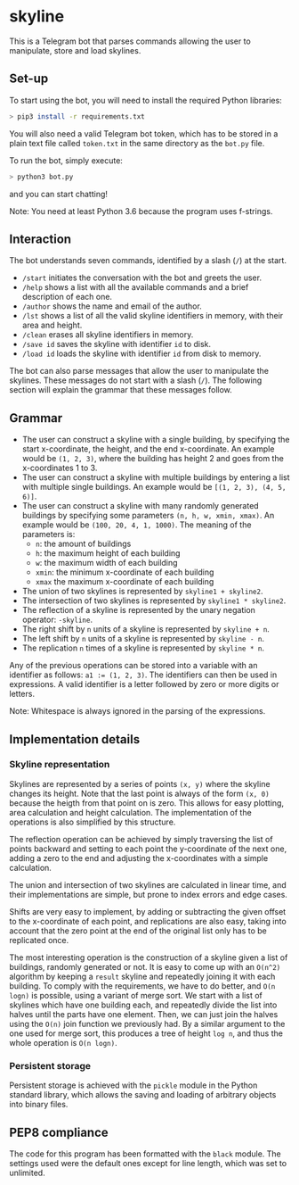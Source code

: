 # skyline

This is a Telegram bot that parses commands allowing the user to manipulate, store and load skylines.

## Set-up

To start using the bot, you will need to install the required Python libraries:

```bash
> pip3 install -r requirements.txt
```

You will also need a valid Telegram bot token, which has to be stored in a plain text file called `token.txt` in the same directory as the `bot.py` file.

To run the bot, simply execute:

```bash
> python3 bot.py
```

and you can start chatting!

Note: You need at least Python 3.6 because the program uses f-strings.

## Interaction

The bot understands seven commands, identified by a slash (`/`) at the start.

* `/start` initiates the conversation with the bot and greets the user.
* `/help` shows a list with all the available commands and a brief description of each one.
* `/author` shows the name and email of the author.
* `/lst` shows a list of all the valid skyline identifiers in memory, with their area and height.
* `/clean` erases all skyline identifiers in memory.
* `/save id` saves the skyline with identifier `id` to disk.
* `/load id` loads the skyline with identifier `id` from disk to memory.

The bot can also parse messages that allow the user to manipulate the skylines. These messages do not start with a slash (`/`). The following section will explain the grammar that these messages follow.

## Grammar

* The user can construct a skyline with a single building, by specifying the start x-coordinate, the height, and the end x-coordinate. An example would be `(1, 2, 3)`, where the building has height 2 and goes from the x-coordinates 1 to 3.
* The user can construct a skyline with multiple buildings by entering a list with multiple single buildings. An example would be `[(1, 2, 3), (4, 5, 6)]`.
* The user can construct a skyline with many randomly generated buildings by specifying some parameters `(n, h, w, xmin, xmax)`. An example would be `(100, 20, 4, 1, 1000)`. The meaning of the parameters is:
  * `n`: the amount of buildings
  * `h`: the maximum height of each building
  * `w`: the maximum width of each building
  * `xmin`: the minimum x-coordinate of each building
  * `xmax` the maximum x-coordinate of each building
* The union of two skylines is represented by `skyline1 + skyline2`.
* The intersection of two skylines is represented by `skyline1 * skyline2`.
* The reflection of a skyline is represented by the unary negation operator: `-skyline`.
* The right shift by `n` units of a skyline is represented by `skyline + n`.
* The left shift by `n` units of a skyline is represented by `skyline - n`.
* The replication `n` times of a skyline is represented by `skyline * n`.

Any of the previous operations can be stored into a variable with an identifier as follows: `a1 := (1, 2, 3)`. The identifiers can then be used in expressions. A valid identifier is a letter followed by zero or more digits or letters.

Note: Whitespace is always ignored in the parsing of the expressions.

## Implementation details

### Skyline representation

Skylines are represented by a series of points `(x, y)` where the skyline changes its height. Note that the last point is always of the form `(x, 0)` because the heigth from that point on is zero. This allows for easy plotting, area calculation and height calculation. The implementation of the operations is also simplified by this structure. 

The reflection operation can be achieved by simply traversing the list of points backward and setting to each point the y-coordinate of the next one, adding a zero to the end and adjusting the x-coordinates with a simple calculation.

The union and intersection of two skylines are calculated in linear time, and their implementations are simple, but prone to index errors and edge cases. 

Shifts are very easy to implement, by adding or subtracting the given offset to the x-coordinate of each point, and replications are also easy, taking into account that the zero point at the end of the original list only has to be replicated once.

The most interesting operation is the construction of a skyline given a list of buildings, randomly generated or not. It is easy to come up with an `O(n^2)` algorithm by keeping a `result` skyline and repeatedly joining it with each building. To comply with the requirements, we have to do better, and `O(n logn)` is possible, using a variant of merge sort. We start with a list of skylines which have one building each, and repeatedly divide the list into halves until the parts have one element. Then, we can just join the halves using the `O(n)` join function we previously had. By a similar argument to the one used for merge sort, this produces a tree of height `log n`, and thus the whole operation is `O(n logn)`.

### Persistent storage

Persistent storage is achieved with the `pickle` module in the Python standard library, which allows the saving and loading of arbitrary objects into binary files.

## PEP8 compliance

The code for this program has been formatted with the `black` module. The settings used were the default ones except for line length, which was set to unlimited.
